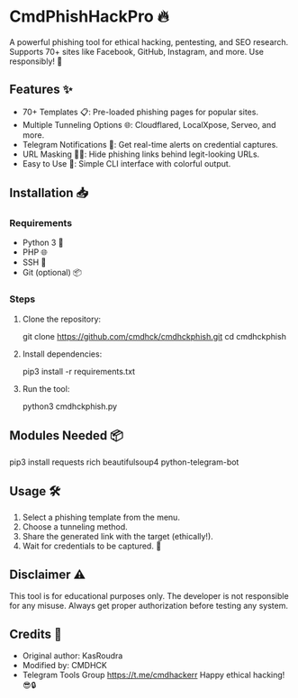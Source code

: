 # CmdPhishHackPro 🔥

A powerful phishing tool for ethical hacking, pentesting, and SEO research. Supports 70+ sites like Facebook, GitHub, Instagram, and more. Use responsibly! 🚀

## Features ✨
- 70+ Templates 📋: Pre-loaded phishing pages for popular sites.
- Multiple Tunneling Options 🌐: Cloudflared, LocalXpose, Serveo, and more.
- Telegram Notifications 🤖: Get real-time alerts on credential captures.
- URL Masking 🕵️‍♂️: Hide phishing links behind legit-looking URLs.
- Easy to Use 🎯: Simple CLI interface with colorful output.

## Installation 📥

### Requirements
- Python 3 🐍
- PHP 🌐
- SSH 🔑
- Git (optional) 📦

### Steps
1. Clone the repository:
  
   git clone https://github.com/cmdhck/cmdhckphish.git
   cd cmdhckphish
   
2. Install dependencies:
  
   pip3 install -r requirements.txt
   
3. Run the tool:
  
   python3 cmdhckphish.py
   
## Modules Needed 📦
pip3 install requests rich beautifulsoup4 python-telegram-bot
## Usage 🛠️
1. Select a phishing template from the menu.
2. Choose a tunneling method.
3. Share the generated link with the target (ethically!).
4. Wait for credentials to be captured. 🎣

## Disclaimer ⚠️
This tool is for educational purposes only. The developer is not responsible for any misuse. Always get proper authorization before testing any system.

## Credits 🙏
- Original author: KasRoudra
- Modified by: CMDHCK
- Telegram Tools Group https://t.me/cmdhackerr
Happy ethical hacking! 😎🔒
